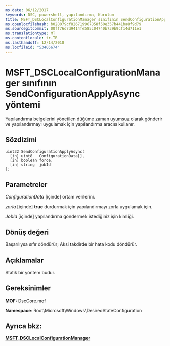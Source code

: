 ```yaml
---
ms.date: 06/12/2017
keywords: DSC, powershell, yapılandırma, Kurulum
title: MSFT_DSCLocalConfigurationManager sınıfının SendConfigurationApplyAsync yöntemi
ms.openlocfilehash: b028079cf826719967858f50e357b441ba8f9d79
ms.sourcegitcommit: 00ff76d7d9414fe585c04740b739b9cf14d711e1
ms.translationtype: MT
ms.contentlocale: tr-TR
ms.lasthandoff: 12/14/2018
ms.locfileid: "53405674"
---
```

# <a name="sendconfigurationapplyasync-method-of-the-msftdsclocalconfigurationmanager-class"></a>MSFT_DSCLocalConfigurationManager sınıfının SendConfigurationApplyAsync yöntemi

Yapılandırma belgelerini yönetilen düğüme zaman uyumsuz olarak gönderir ve yapılandırmayı uygulamak için yapılandırma aracısı kullanır.

## <a name="syntax"></a>Sözdizimi

```mof
uint32 SendConfigurationApplyAsync(
  [in] uint8   ConfigurationData[],
  [in] boolean force,
  [in] string  jobId
);
```

## <a name="parameters"></a>Parametreler

*ConfigurationData* \[içinde\] ortam verilerini.

*zorla* \[içinde\] **true** durdurmak için yapılandırmayı zorla uygulamak için.

*JobId* \[içinde\] yapılandırma göndermek istediğiniz işin kimliği.

## <a name="return-value"></a>Dönüş değeri

Başarılıysa sıfır döndürür; Aksi takdirde bir hata kodu döndürür.

## <a name="remarks"></a>Açıklamalar

Statik bir yöntem budur.

## <a name="requirements"></a>Gereksinimler

**MOF:** DscCore.mof

**Namespace**: Root\Microsoft\Windows\DesiredStateConfiguration

## <a name="see-also"></a>Ayrıca bkz:

[**MSFT_DSCLocalConfigurationManager**](msft-dsclocalconfigurationmanager.md)